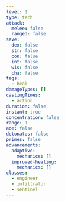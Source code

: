```yaml
---
level: 1
type: tech
attack:
  melee: false
  ranged: false
save:
  dex: false
  str: false
  con: false
  int: false
  wis: false
  cha: false
tags:
  - heal
damageTypes: []
castingTimes:
  - action
duration: false
instant: true
concentration: false
range: 1
aoe: false
detonates: false
primes: false
advancements:
  adaptive:
    mechanics: []
  improved-healing:
    mechanics: []
classes:
  - engineer
  - infiltrator
  - sentinel
---
```

